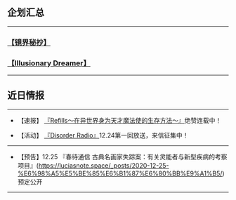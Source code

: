 ## **<font face="微软雅黑">企划汇总</font>**

---

### **[【镜界秘抄】](https://luciasnote.space/_posts/2020-12-24-%E9%95%9C%E5%AF%86/)**
### **[【Illusionary Dreamer】](https://luciasnote.space/_posts/2021-01-21-Illusionary-Dreamer/)**

---

## **<font face="微软雅黑">近日情报</font>**

---

- 【速报】 [『Refills～在异世界身为天才魔法使的生存方法～』](https://luciasnote.space/_posts/2020-11-14-Refills%E6%B1%87%E6%80%BB%E9%A1%B5/)绝赞连载中！


- 【活动】 [『Disorder Radio』](https://luciasnote.space/_posts/2020-12-24-DisorderRadio/)12.24第一回放送，来信征集中！

---

- 【预告】12.25 『春待通信 古典名画家失踪案：有关灵能者与新型疾病的考察项目』(https://luciasnote.space/_posts/2020-12-25-%E6%98%A5%E5%BE%85%E6%B1%87%E6%80%BB%E9%A1%B5/)预定公开

---
